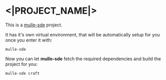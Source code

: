 # <|PROJECT_NAME|>

This is a [mulle-sde](https://mulle-sde.github.io/) project.

It has it's own virtual environment, that will be automatically setup for you
once you enter it with:

```
mulle-sde
```

Now you can let **mulle-sde** fetch the required dependencies and build the project
for you:

```
mulle-sde craft
```